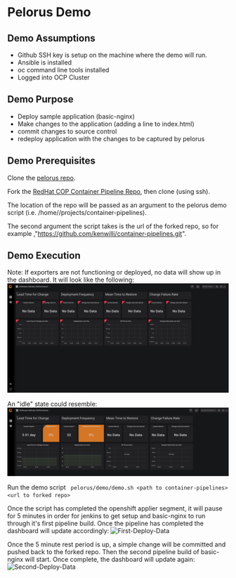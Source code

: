 # Pelorus Demo

## Demo Assumptions
- Github SSH key is setup on the machine where the demo will run.
- Ansible is installed
- oc command line tools installed
- Logged into OCP Cluster

## Demo Purpose
- Deploy sample application (basic-nginx)
- Make changes to the application (adding a line to index.html)
- commit changes to source control
- redeploy application with the changes to be captured by pelorus

## Demo Prerequisites

Clone the [pelorus repo](https://github.com/redhat-cop/pelorus).

Fork the [RedHat COP Container Pipeline Repo](https://github.com/redhat-cop/container-pipelines), then clone (using ssh).

The location of the repo will be passed as an argument to the pelorus demo script (i.e. /home/<user>/projects/container-pipelines).

The second argument the script takes is the url of the forked repo, so for example ,"https://github.com/kenwilli/container-pipelines.git".

## Demo Execution

Note: If exporters are not functioning or deployed, no data will show up in the dashboard. It will look like the following:
![No-Data](../media/pelorus-dashboard-no-data.png)

An "idle" state could resemble:
![Idle-Data](../media/pelorus-dashboard-idle-data.png)

Run the demo script
``` pelorus/demo/demo.sh <path to container-pipelines> <url to forked repo>```

Once the script has completed the openshift applier segment, it will pause for 5 minutes in order for jenkins to get setup and basic-nginx to run through it's first pipeline build. Once the pipeline has completed the dashboard will update accordingly:
![First-Deploy-Data](../media/pelorus-dashboard-first-deploy.png)

Once the 5 minute rest period is up, a simple change will be committed and pushed back to the forked repo. Then the second pipeline build of basic-nginx will start. Once complete, the dashboard will update again:
![Second-Deploy-Data](../media/pelorus-dashboard-second-deploy.png)

